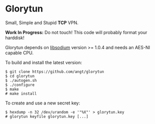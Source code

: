 # Glorytun

Small, Simple and Stupid **TCP** VPN.

**Work In Progress:** Do not touch! This code will probably format your harddisk!

Glorytun depends on [libsodium](https://github.com/jedisct1/libsodium) version >= 1.0.4
and needs an AES-NI capable CPU.

To build and install the latest version:

    $ git clone https://github.com/angt/glorytun
    $ cd glorytun
    $ ./autogen.sh
    $ ./configure
    $ make
    # make install

To create and use a new secret key:

    $ hexdump -n 32 /dev/urandom -e '"%X"' > glorytun.key
    # glorytun keyfile glorytun.key [...]
